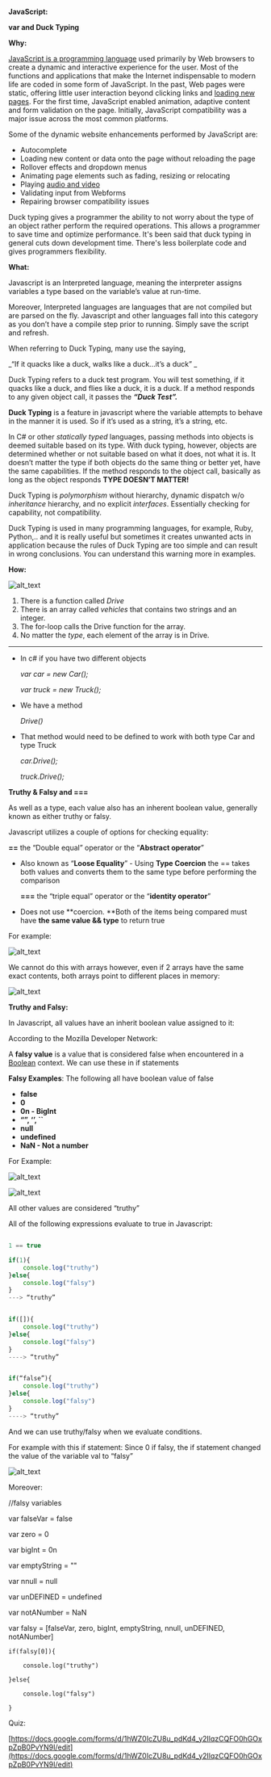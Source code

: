 **JavaScript:**

**var and Duck Typing**

**Why:**

[JavaScript is a programming language](https://www.fraudlabspro.com/resources/tutorials/add-fraudlabs-pro-agent-javascript-bigcommerce/) used primarily by Web browsers to create a dynamic and interactive experience for the user. Most of the functions and applications that make the Internet indispensable to modern life are coded in some form of JavaScript. In the past, Web pages were static, offering little user interaction beyond clicking links and [loading new pages](https://www.bigcommerce.com/blog/site-speed-stability-and-security-the-ecommerce-non-negotiables-all-online-businesses-must-deliver/). For the first time, JavaScript enabled animation, adaptive content and form validation on the page. Initially, JavaScript compatibility was a major issue across the most common platforms.

Some of the dynamic website enhancements performed by JavaScript are:



* Autocomplete
* Loading new content or data onto the page without reloading the page
* Rollover effects and dropdown menus
* Animating page elements such as fading, resizing or relocating
* Playing [audio and video](https://www.bigcommerce.com/blog/product-video-marketing-examples/)
* Validating input from Webforms
* Repairing browser compatibility issues

 Duck typing gives a programmer the ability to not worry about the type of an object rather perform the required operations. This allows a programmer to save time and optimize performance. It's been said that duck typing in general cuts down development time. There's less boilerplate code and gives programmers flexibility.

**What:**

Javascript is an Interpreted language, meaning the interpreter assigns variables a type based on the variable’s value at run-time.

Moreover, Interpreted languages are languages that are not compiled but are parsed on the fly.  Javascript and other languages fall into this category as you don’t have a compile step prior to running.  Simply save the script and refresh. 

When referring to Duck Typing, many use the saying, 

_“If it quacks like a duck, walks like a duck...it’s a duck” _

Duck Typing refers to a duck test program. You will test something, if it quacks like a duck, and flies like a duck, it is a duck. If a method responds to any given object call, it passes the **_“Duck Test”._**

**Duck Typing** is a feature in javascript where the variable attempts to behave in the manner it is used.  So if it’s used as a string, it’s a string, etc.

In C# or other _statically typed_ languages, passing methods into objects is deemed suitable based on its type. With duck typing, however, objects are determined whether or not suitable based on what it does, not what it is. It doesn’t matter the type if both objects do the same thing or better yet, have the same capabilities. If the method responds to the object call, basically as long as the object responds **TYPE DOESN’T MATTER!**

Duck Typing is _polymorphism_ without hierarchy, dynamic dispatch w/o _inheritance_ hierarchy, and no explicit _interfaces_. Essentially checking for capability, not compatibility.  

Duck Typing is used in many programming languages, for example,  Ruby, Python,.. and it is really useful but sometimes it creates unwanted acts in application because the rules of  Duck Typing are too simple and can result in wrong conclusions. You can understand this warning more in examples. 

**How:**



![alt_text](img1.png "image_tooltip")




1. There is a function called _Drive_
2. There is an array called _vehicles_ that contains two strings and an integer.
3. The for-loop calls the Drive function for the array.
4. No matter the _type_, each element of the array is in Drive.

______________________________________________________________________



* In c# if you have two different objects

    _var car = new Car();_


    _var truck = new Truck();_

*  We have a method 

    _Drive()_

* That method would need to be defined to work with both type Car and type Truck

    _car.Drive();_


    _truck.Drive();_


**Truthy & Falsy and ===**

As well as a type, each value also has an inherent boolean value, generally known as either truthy or falsy.

Javascript utilizes a couple of options for checking equality:

**==** the “Double equal” operator or the “**Abstract operator**”



* Also known as “**Loose Equality**” - Using **Type Coercion** the == takes both values and converts them to the same type before performing the comparison

	

	**===** the “triple equal” operator or the “**identity operator**”



* Does not use **coercion.  **Both of the items being compared must have **the same value && type** to return true

For example:




![alt_text](img2.png "image_tooltip")


	

We cannot do this with arrays however, even if 2 arrays have the same exact contents, both arrays point to different places in memory:


![alt_text](img3.png "image_tooltip")


**Truthy and Falsy:**

In Javascript, all values have an inherit boolean value assigned to it:


According to the Mozilla Developer Network: 

A **falsy value** is a value that is considered false when encountered in a [Boolean](https://developer.mozilla.org/en-US/docs/Glossary/Boolean) context.  We can use these in if statements

**Falsy Examples**: The following all have boolean value of false



* **false**
* **0**
* **0n - BigInt**
* **“”, ‘’, ``**
* **null**
* **undefined**
* **NaN - Not a number**

For Example:



![alt_text](img4.png "image_tooltip")


![alt_text](img5.png "image_tooltip")



All other values are considered “truthy”

All of the following expressions evaluate to true in Javascript:
```js

1 == true

if(1){
    console.log("truthy")
}else{
    console.log("falsy")
}
---> “truthy”


if([]){
    console.log("truthy")
}else{
    console.log("falsy")
}
----> “truthy”


if(“false”){
    console.log("truthy")
}else{
    console.log("falsy")
}
----> “truthy”

```

And we can use truthy/falsy when we evaluate conditions.  

For example with this if statement:  Since 0 if falsy, the if statement changed the value of the variable val to “falsy”


![alt_text](img6.png "image_tooltip")


Moreover:

//falsy variables

var falseVar = false

var zero = 0

var bigInt = 0n 

var emptyString = ""

var nnull = null

var unDEFINED = undefined 

var notANumber = NaN

var falsy = [falseVar, zero, bigInt, emptyString, nnull, unDEFINED, notANumber]

    if(falsy[0]){

        console.log("truthy")

    }else{

        console.log("falsy")

    }


 

Quiz:

[https://docs.google.com/forms/d/1hWZ0IcZU8u_pdKd4_y2IlqzCQFO0hGOxpZpB0PvYN9I/edit](https://docs.google.com/forms/d/1hWZ0IcZU8u_pdKd4_y2IlqzCQFO0hGOxpZpB0PvYN9I/edit)
